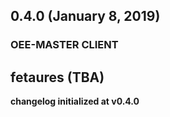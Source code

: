## 0.4.0 (January 8, 2019)
### OEE-MASTER CLIENT
**fetaures (TBA)**
- 

**changelog initialized at v0.4.0**